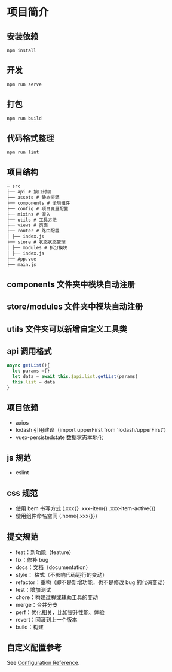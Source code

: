 # 项目简介

## 安装依赖

```
npm install
```

## 开发

```
npm run serve
```

## 打包

```
npm run build
```

## 代码格式整理

```
npm run lint
```

## 项目结构

```md
─ src
├── api # 接口封装
├── assets # 静态资源
├── components # 全局组件
├── config # 项目变量配置
├── mixins # 混入
├── utils # 工具方法
├── views # 页面
├── router # 路由配置
│ ├── index.js
├── store # 状态状态管理
│ ├── modules # 拆分模块
│ ├── index.js
├── App.vue
├── main.js
```

## components 文件夹中模块自动注册

## store/modules 文件夹中模块自动注册

## utils 文件夹可以新增自定义工具类

## api 调用格式

```javascript
async getList(){
  let params ={}
  let data = await this.$api.list.getList(params)
  this.list = data
}
```

## 项目依赖

- axios
- lodash 引用建议（import upperFirst from 'lodash/upperFirst'）
- vuex-persistedstate 数据状态本地化

## js 规范

- eslint

## css 规范

- 使用 bem 书写方式 (.xxx{} .xxx-item{} .xxx-item-active{})
- 使用组件命名空间 (.home{.xxx{}})

## 提交规范

- feat：新功能（feature）
- fix：修补 bug
- docs：文档（documentation）
- style： 格式（不影响代码运行的变动）
- refactor：重构（即不是新增功能，也不是修改 bug 的代码变动）
- test：增加测试
- chore：构建过程或辅助工具的变动
- merge：合并分支
- perf：优化相关，比如提升性能、体验
- revert：回滚到上一个版本
- build：构建

## 自定义配置参考

See [Configuration Reference](https://cli.vuejs.org/config/).
